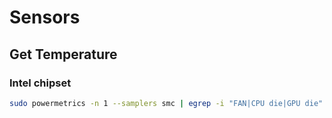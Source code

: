 # Sensors

## Get Temperature

### Intel chipset

```zsh
sudo powermetrics -n 1 --samplers smc | egrep -i "FAN|CPU die|GPU die"
```
